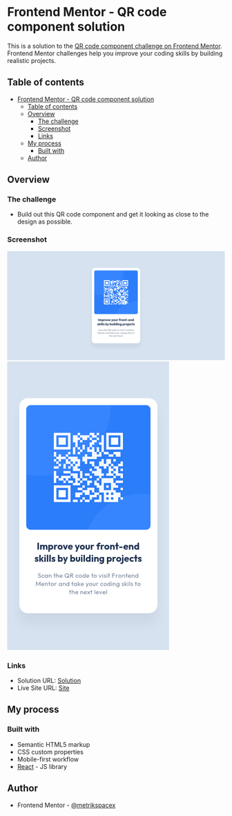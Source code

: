 # Frontend Mentor - QR code component solution

This is a solution to the [QR code component challenge on Frontend Mentor](https://www.frontendmentor.io/challenges/qr-code-component-iux_sIO_H). Frontend Mentor challenges help you improve your coding skills by building realistic projects.

## Table of contents

- [Frontend Mentor - QR code component solution](#frontend-mentor---qr-code-component-solution)
  - [Table of contents](#table-of-contents)
  - [Overview](#overview)
    - [The challenge](#the-challenge)
    - [Screenshot](#screenshot)
    - [Links](#links)
  - [My process](#my-process)
    - [Built with](#built-with)
  - [Author](#author)

## Overview

### The challenge

- Build out this QR code component and get it looking as close to the design as possible.

### Screenshot

![desktop](./.screenshots/desktop.png)
![mobile](./.screenshots/mobile.png)

### Links

- Solution URL: [Solution](https://github.com/metrikspacex-resume/react-fem-qr-code-component/)
- Live Site URL: [Site](https://metrikspacex-resume.github.io/react-fem-qr-code-component/)

## My process

### Built with

- Semantic HTML5 markup
- CSS custom properties
- Mobile-first workflow
- [React](https://reactjs.org/) - JS library

## Author

- Frontend Mentor - [@metrikspacex](https://www.frontendmentor.io/profile/metrikspacex)
